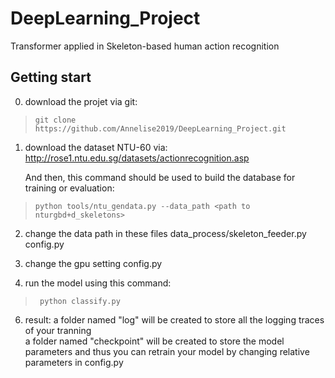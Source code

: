 # DeepLearning_Project
Transformer applied in Skeleton-based human action recognition


## Getting start

0) download the projet via git:
 >     git clone https://github.com/Annelise2019/DeepLearning_Project.git

1) download the dataset NTU-60 via:
      http://rose1.ntu.edu.sg/datasets/actionrecognition.asp  
      
   And then, this command should be used to build the database for training or evaluation:
 >     python tools/ntu_gendata.py --data_path <path to nturgbd+d_skeletons>

2) change the data path in these files
    data_process/skeleton_feeder.py
    config.py 
3) change the gpu setting
    config.py
  
4) run the model using this command:
>      python classify.py

6) result: 
a folder named "log" will be created to store all the logging traces of your tranning  
a folder named "checkpoint" will be created to store the model parameters and thus you can retrain your model by changing relative parameters in config.py
          
